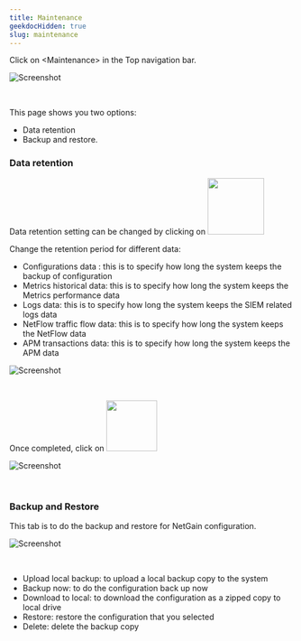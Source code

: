 ```yaml
---
title: Maintenance
geekdocHidden: true
slug: maintenance
---
```


Click on \<Maintenance> in the Top navigation bar.

![Screenshot](/cloud_vista/sysadmin/images/maintenance1.png)

&nbsp;

This page shows you two options:
* Data retention
* Backup and restore.


### Data retention
Data retention setting can be changed by clicking on <img src="/cloud_vista/sysadmin/images/changesettingsicon.png" width="100px">

Change the retention period for different data:
* Configurations data : this is to specify how long the system keeps the backup of configuration
* Metrics historical data: this is to specify how long the system keeps the Metrics performance data
* Logs data: this is to specify how long the system keeps the SIEM related logs data
* NetFlow traffic flow data: this is to specify how long the system keeps the NetFlow data
* APM transactions data: this is to specify how long the system keeps the APM data

![Screenshot](/cloud_vista/sysadmin/images/maintenance2.png)

&nbsp;

Once completed, click on <img src="/cloud_vista/sysadmin/images/savesettingsicon.png" width="90px">

![Screenshot](/cloud_vista/sysadmin/images/maintenance3.png)

&nbsp;

### Backup and Restore
This tab is to do the backup and restore for NetGain configuration.

![Screenshot](/cloud_vista/sysadmin/images/maintenance4.png)

&nbsp;

* Upload local backup: to upload a local backup copy to the system
* Backup now: to do the configuration back up now
* Download to local: to download the configuration as a zipped copy to local drive
* Restore: restore the configuration that you selected
* Delete: delete the backup copy
